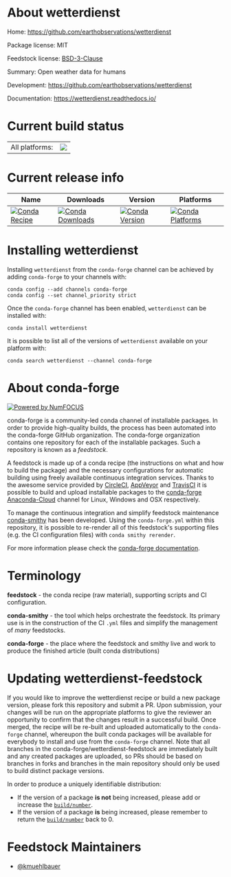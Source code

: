 About wetterdienst
==================

Home: https://github.com/earthobservations/wetterdienst

Package license: MIT

Feedstock license: [BSD-3-Clause](https://github.com/conda-forge/wetterdienst-feedstock/blob/master/LICENSE.txt)

Summary: Open weather data for humans

Development: https://github.com/earthobservations/wetterdienst

Documentation: https://wetterdienst.readthedocs.io/

Current build status
====================


<table><tr><td>All platforms:</td>
    <td>
      <a href="https://dev.azure.com/conda-forge/feedstock-builds/_build/latest?definitionId=11161&branchName=master">
        <img src="https://dev.azure.com/conda-forge/feedstock-builds/_apis/build/status/wetterdienst-feedstock?branchName=master">
      </a>
    </td>
  </tr>
</table>

Current release info
====================

| Name | Downloads | Version | Platforms |
| --- | --- | --- | --- |
| [![Conda Recipe](https://img.shields.io/badge/recipe-wetterdienst-green.svg)](https://anaconda.org/conda-forge/wetterdienst) | [![Conda Downloads](https://img.shields.io/conda/dn/conda-forge/wetterdienst.svg)](https://anaconda.org/conda-forge/wetterdienst) | [![Conda Version](https://img.shields.io/conda/vn/conda-forge/wetterdienst.svg)](https://anaconda.org/conda-forge/wetterdienst) | [![Conda Platforms](https://img.shields.io/conda/pn/conda-forge/wetterdienst.svg)](https://anaconda.org/conda-forge/wetterdienst) |

Installing wetterdienst
=======================

Installing `wetterdienst` from the `conda-forge` channel can be achieved by adding `conda-forge` to your channels with:

```
conda config --add channels conda-forge
conda config --set channel_priority strict
```

Once the `conda-forge` channel has been enabled, `wetterdienst` can be installed with:

```
conda install wetterdienst
```

It is possible to list all of the versions of `wetterdienst` available on your platform with:

```
conda search wetterdienst --channel conda-forge
```


About conda-forge
=================

[![Powered by
NumFOCUS](https://img.shields.io/badge/powered%20by-NumFOCUS-orange.svg?style=flat&colorA=E1523D&colorB=007D8A)](https://numfocus.org)

conda-forge is a community-led conda channel of installable packages.
In order to provide high-quality builds, the process has been automated into the
conda-forge GitHub organization. The conda-forge organization contains one repository
for each of the installable packages. Such a repository is known as a *feedstock*.

A feedstock is made up of a conda recipe (the instructions on what and how to build
the package) and the necessary configurations for automatic building using freely
available continuous integration services. Thanks to the awesome service provided by
[CircleCI](https://circleci.com/), [AppVeyor](https://www.appveyor.com/)
and [TravisCI](https://travis-ci.com/) it is possible to build and upload installable
packages to the [conda-forge](https://anaconda.org/conda-forge)
[Anaconda-Cloud](https://anaconda.org/) channel for Linux, Windows and OSX respectively.

To manage the continuous integration and simplify feedstock maintenance
[conda-smithy](https://github.com/conda-forge/conda-smithy) has been developed.
Using the ``conda-forge.yml`` within this repository, it is possible to re-render all of
this feedstock's supporting files (e.g. the CI configuration files) with ``conda smithy rerender``.

For more information please check the [conda-forge documentation](https://conda-forge.org/docs/).

Terminology
===========

**feedstock** - the conda recipe (raw material), supporting scripts and CI configuration.

**conda-smithy** - the tool which helps orchestrate the feedstock.
                   Its primary use is in the construction of the CI ``.yml`` files
                   and simplify the management of *many* feedstocks.

**conda-forge** - the place where the feedstock and smithy live and work to
                  produce the finished article (built conda distributions)


Updating wetterdienst-feedstock
===============================

If you would like to improve the wetterdienst recipe or build a new
package version, please fork this repository and submit a PR. Upon submission,
your changes will be run on the appropriate platforms to give the reviewer an
opportunity to confirm that the changes result in a successful build. Once
merged, the recipe will be re-built and uploaded automatically to the
`conda-forge` channel, whereupon the built conda packages will be available for
everybody to install and use from the `conda-forge` channel.
Note that all branches in the conda-forge/wetterdienst-feedstock are
immediately built and any created packages are uploaded, so PRs should be based
on branches in forks and branches in the main repository should only be used to
build distinct package versions.

In order to produce a uniquely identifiable distribution:
 * If the version of a package **is not** being increased, please add or increase
   the [``build/number``](https://docs.conda.io/projects/conda-build/en/latest/resources/define-metadata.html#build-number-and-string).
 * If the version of a package **is** being increased, please remember to return
   the [``build/number``](https://docs.conda.io/projects/conda-build/en/latest/resources/define-metadata.html#build-number-and-string)
   back to 0.

Feedstock Maintainers
=====================

* [@kmuehlbauer](https://github.com/kmuehlbauer/)


